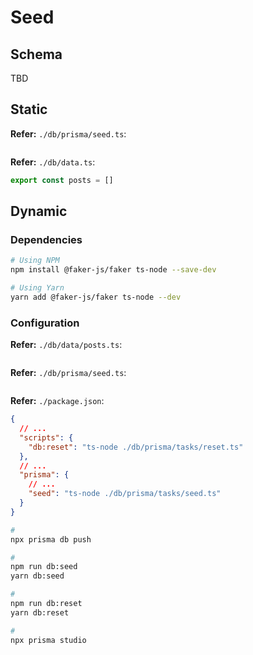 # Seed

## Schema

TBD

## Static

**Refer:** `./db/prisma/seed.ts`:

```ts

```

**Refer:** `./db/data.ts`:

```ts
export const posts = []
```

## Dynamic

### Dependencies

```sh
# Using NPM
npm install @faker-js/faker ts-node --save-dev

# Using Yarn
yarn add @faker-js/faker ts-node --dev
```

### Configuration

**Refer:** `./db/data/posts.ts`:

```ts

```

**Refer:** `./db/prisma/seed.ts`:

```ts

```

**Refer:** `./package.json`:

```json
{
  // ...
  "scripts": {
    "db:reset": "ts-node ./db/prisma/tasks/reset.ts"
  },
  // ...
  "prisma": {
    // ...
    "seed": "ts-node ./db/prisma/tasks/seed.ts"
  }
}
```

```sh
#
npx prisma db push

#
npm run db:seed
yarn db:seed

#
npm run db:reset
yarn db:reset

#
npx prisma studio
```

